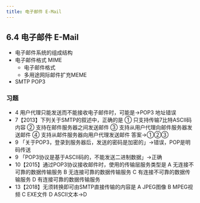 ```yaml
---
title: 电子邮件 E-Mail
---
```

## 6.4 电子邮件 E-Mail
- 电子邮件系统的组成结构
- 电子邮件格式 MIME
    - 电子邮件格式
    - 多用途网际邮件扩充MEME
- SMTP POP3
### 习题
- 4 用户代理只能发送而不能接收电子邮件时，可能是→POP3 地址错误
- 7【2013】下列关于SMTP的叙述中，正确的是
① 只支持传输7比特ASCII码内容
② 支持在邮件服务器之间发送邮件
③ 支持从用户代理向邮件服务器发送邮件
④ 支持从邮件服务器向用户代理发送邮件
答案→①②③
- 9 「关于POP3，登录到服务器后，发送的密码是加密的」→错误，POP是明码传送
- 9 「POP3协议是基于ASCII码的，不能发送二进制数据」→正确
- 10【2015】通过POP3协议接收邮件时，使用的传输层服务类型是
A 无连接不可靠的数据传输服务
B 无连接可靠的数据传输服务
C 有连接不可靠的数据传输服务
D 有连接可靠的数据传输服务
- 13【2018】无须转换即可由SMTP直接传输的内容是
A JPEG图像
B MPEG视频
C EXE文件
D ASCII文本→D

